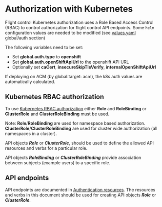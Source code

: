 # Authorization with Kubernetes

Flight control Kubernetes authorization uses a Role Based Access Control (RBAC) to control authorization for flight control API endpoints.
Some `helm` configuration values are needed to be modified (see [values.yaml](https://github.com/flightctl/flightctl/blob/main/deploy/helm/flightctl/values.yaml) global/auth section)

The following variables need to be set:

* Set **global.auth.type** to **openshift**
* Set **global.auth.openShiftApiUrl** to the openshift API URL
* Optionally set **caCert**, **insecureSkipTlsVerify**, **internalOpenShiftApiUrl**

If deploying on ACM  (by global.target: acm), the k8s auth values are automatically calculated.

## Kubernetes RBAC authorization

To use [Kubernetes RBAC authorization](https://kubernetes.io/docs/reference/access-authn-authz/rbac/) either **Role** and **RoleBinding**
or **ClusterRole** and **ClusterRoleBinding** must be used.

Note: **Role**/**RoleBinding** are used for namespace based authorization.  **ClusterRole**/**ClusterRoleBinding** are used for cluster
wide authorization (all namespaces in a cluster).

API objects ***Role*** or ***ClusterRole***, should be used to define the allowed API resources and verbs for a particular role.

API objects ***RoleBinding*** or ***ClusterRoleBinding*** provide association between subjects (example users) to a specific role.

## API endpoints

API endpoints are documented in [Authentication resources](auth-resources.md).  The resources and verbs in this document
should be used for creating API objects ***Role*** or ***ClusterRole***.
